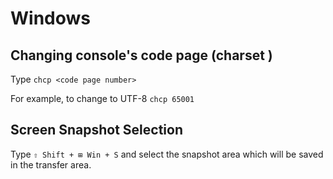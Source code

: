 # Windows

## Changing console's code page (charset )

Type `chcp <code page number>`

For example, to change to UTF-8 `chcp 65001`

## Screen Snapshot Selection

Type `⇧ Shift + ⊞ Win + S` and select the snapshot area which will be saved in the transfer area.
